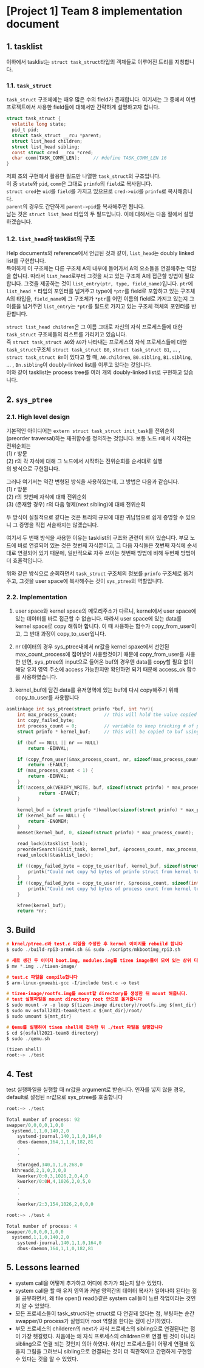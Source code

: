 # [Project 1] Team 8 implementation document

## 1. tasklist
이하에서 tasklist는 `struct task_struct`타입의 객체들로 이루어진 트리를 지칭합니다.
### 1.1. `task_struct`
`task_struct` 구조체에는 매우 많은 수의 field가 존재합니다. 여기서는 그 중에서 이번 프로젝트에서 사용한 field들에 대해서만 간략하게 설명하고자 합니다.
``` C
struct task_struct {
  volatile long state;
  pid_t pid;
  struct task_struct __rcu *parent;
  struct list_head children;
  struct list_head sibling;
  const struct cred __rcu *cred;
  char comm[TASK_COMM_LEN];     // #define TASK_COMM_LEN 16
}
```
저희 조의 구현에서 활용한 필드만 나열한 `task_struct`의 구조입니다.  
이 중 `state`와 `pid`, `comm`은 그대로 `prinfo`의 `field`로 복사됩니다.  
`struct cred`는 `uid`를 `field`를 가지고 있으므로 `cred->uid`를 `prinfo`로 복사해줍니다.  
`parent`의 경우도 간단하게 `parent->pid`를 복사해주면 됩니다.  
남는 것은 `struct list_head` 타입의 두 필드입니다. 이에 대해서는 다음 절에서 설명하겠습니다.
### 1.2. `list_head`와 tasklist의 구조
Help documents와 reference에서 언급된 것과 같이, `list_head`는 doubly linked list를 구현합니다.  
특이하게 이 구조체는 다른 구조체 A의 내부에 들어가서 A의 요소들을 연결해주는 역할을 합니다. 따라서 `list_head`로부터 그것을 싸고 있는 구조체 A에 접근할 방법이 필요합니다. 그것을 제공하는 것이 `list_entry(ptr, type, field_name)`입니다. `ptr`에 `list_head *` 타입의 포인터를 넘겨주고 type에 `*ptr`를 field로 포함하고 있는 구조체 A의 타입을, `field_name`에 그 구조체가 `*ptr`를 어떤 이름의 field로 가지고 있는지 그 이름을 넘겨주면 `list_entry`는 `*ptr`를 필드로 가지고 있는 구조체 객체의 포인터를 반환합니다.

`struct list_head children`은 그 이름 그대로 자신의 자식 프로세스들에 대한 `task_struct` 구조체들의 리스트를 가리키고 있습니다.  
즉 `struct task_struct A0`와 `A0`가 나타내는 프로세스의 자식 프로세스들에 대한 `task_struct`구조체 `struct task_struct B0`, `struct task_struct B1`, ... , `struct task_struct Bn`이 있다고 할 때, `A0.children`, `B0.sibling`, `B1.sibling`, ... , `Bn.sibling`이 doubly-linked list를 이루고 있다는 것입니다. <br/>
이와 같이 tasklist는 process tree를 여러 개의 doubly-linked list로 구현하고 있습니다.

## 2. `sys_ptree`

### 2.1. High level design

기본적인 아이디어는 `extern struct task_struct init_task`를 전위순회(preorder traversal)하는 재귀함수를 정의하는 것입니다. 보통 노드 r에서 시작하는 전위순회는<br/>(1) r 방문<br/>(2) r의 각 자식에 대해 그 노드에서 시작하는 전위순회를 순서대로 실행<br/>의 방식으로 구현됩니다.

그러나 여기서는 약간 변형된 방식을 사용하였는데, 그 방법은 다음과 같습니다.<br/>(1) r 방문<br/>(2) r의 첫번째 자식에 대해 전위순회<br/>(3) (존재할 경우) r의 다음 형제(next sibling)에 대해 전위순회

두 방식이 실질적으로 같다는 것은 트리의 규모에 대한 귀납법으로 쉽게 증명할 수 있으니 그 증명을 직접 서술하지는 않겠습니다.

여기서 두 번째 방식을 사용한 이유는 tasklist의 구조와 관련이 되어 있습니다. 부모 노드에 바로 연결되어 있는 것은 첫번째 자식뿐이고, 그 다음 자식들은 첫번째 자식에 순서대로 연결되어 있기 때문에, 일반적으로 자주 쓰이는 첫번째 방법에 비해 두번째 방법이 더 효율적입니다.

위와 같은 방식으로 순회하면서 `task_struct` 구조체의 정보를 `prinfo` 구조체로 옮겨주고, 그것을 user space에 복사해주는 것이 `sys_ptree`의 역할입니다.

### 2.2. Implementation
1. user space와 kernel space의 메모리주소가 다르니, kernel에서 user space에 있는 데이터를 바로 접근할 수 없습니다. 따라서 user space에 있는 data를 kernel space로 copy 해줘야 합니다.
이 때 사용하는 함수가 copy_from_user이고, 그 반대 과정이 copy_to_user입니다.

2. nr 데이터의 경우 sys_ptree내에서 nr값을 kernel spaxe에서 선언된 max_count_process에 집어넣어 사용할것이기 때문에 copy_from_user를 사용한 반면, sys_ptree의 input으로 들어온 buf의 경우엔 data를 copy할 필요 없이 해당 유저 영역 주소에 access 가능한지만 확인하면 되기 때문에 access_ok 함수를 사용하였습니다.
	
3. kernel_buf에 담긴 data를 유저영역에 있는 buf에 다시 copy해주기 위해 copy_to_user를 사용합니다


``` C
asmlinkage int sys_ptree(struct prinfo *buf, int *nr){
	int max_process_count;			// this will hold the value copied from nr
	int copy_failed_byte;
	int process_count = 0;			// variable to keep tracking # of processes copied
	struct prinfo * kernel_buf;		// this will be copied to buf using copy_to_user

	if (buf == NULL || nr == NULL)
		return -EINVAL;

	if (copy_from_user(&max_process_count, nr, sizeof(max_process_count)))	// max_process_count = *nr
		return -EFAULT;
	if (max_process_count < 1) {
		return -EINVAL;
	}
	if(!access_ok(VERIFY_WRITE, buf, sizeof(struct prinfo) * max_process_count)){
	        return -EFAULT;
	}
	
	kernel_buf = (struct prinfo *)kmalloc(sizeof(struct prinfo) * max_process_count, GFP_KERNEL);
	if (kernel_buf == NULL) {
		return -ENOMEM;
	}
	memset(kernel_buf, 0, sizeof(struct prinfo) * max_process_count);

	read_lock(&tasklist_lock);
	preorderSearch(&init_task, kernel_buf, &process_count, max_process_count);
	read_unlock(&tasklist_lock);
	
	if ((copy_failed_byte = copy_to_user(buf, kernel_buf, sizeof(struct prinfo) * process_count)) != 0) {
		printk("Could not copy %d bytes of prinfo struct from kernel to user\n", copy_failed_byte);
	}
	if ((copy_failed_byte = copy_to_user(nr, &process_count, sizeof(int))) != 0) {
		printk("Could not copy %d bytes of process count from kernel to user\n", copy_failed_byte);
	}

	kfree(kernel_buf);
	return *nr;
```



## 3. Build
``` C
# krnel/ptree.c와 test.c 파일을 수정한 후 kernel 이미지를 rebuild 합니다
$ sudo ./build-rpi3-arm64.sh && sudo ./scripts/mkbootimg_rpi3.sh

# 새로 생긴 두 이미지 boot.img, modules.img를 tizen image들이 모여 있는 상위 디렉토리 tizen-image 디렉토리 안으로 옮깁니다
$ mv *.img ../tiaen-image/

# test.c 파일을 compile합니다
$ arm-linux-gnueabi-gcc -I/include test.c -o test

# tizen-image/rootfs.img를 mount할 directory를 생성한 뒤 mount 해줍니다.
# test 실행파일을 mount directory root 안으로 옮겨줍니다
$ sudo mount -v -o loop ${tizen-image directory}/rootfs.img ${mnt_dir}
$ sudo mv osfall2021-team8/test.c ${mnt_dir}/root/
$ sudo umount ${mnt_dir}

# Qemu를 실행하여 tiaen shell에 접속한 뒤 ./test 파일을 실행합니다
$ cd ${osfall2021-team8 directory}
$ sudo ./qemu.sh

(tizen shell)
root:~> ./test
```

## 4. Test
test 실행파일을 실행할 때 nr값을 argument로 받습니다. 인자를 넣지 않을 경우, default로 설정된 nr값으로 sys_ptree를 호출합니다
```C
root:~> ./test

Total number of process: 92
swapper/0,0,0,0,1,0,0
  systemd,1,1,0,140,2,0
    systemd-journal,140,1,1,0,164,0
    dbus-daemon,164,1,1,0,182,81
    .
    .
    .
    storaged,340,1,1,0,268,0
  kthreadd,2,1,0,3,0,0
    kworker/0:0,3,1026,2,0,4,0
    kworker/0:0H,4,1026,2,0,5,0
    .
    .
    .
    kworker/2:3,154,1026,2,0,0,0
```

```C
root:~> ./test 4

Total number of process: 4
swapper/0,0,0,0,1,0,0
  systemd,1,1,0,140,2,0
    systemd-journal,140,1,1,0,164,0
    dbus-daemon,164,1,1,0,182,81
```

## 5. Lessons learned
- system call을 어떻게 추가하고 어디에 추가가 되는지 알수 있었다.
- system call을 할 때 유저 영역과 커널 영역간의 데이터 복사가 일어나야 된다는 점을 공부하면서, 왜 file open() read()같은 system call들이 느린 작업이라는 것인지 알 수 있었다.
- 모든 프로세스들이 task_struct라는 struct로 다 연결돼 있다는 점, 부팅하는 순간 swapper/0 process가 실행되어 root 역할을 한다는 점이 신기하였다.
- 부모 프로세스의 childeren의 next가 자식 프로세스의 sibling으로 연결된다는 점이 가장 헷갈렸다. 처음에는 왜 자식 프로세스의 children으로 연결 된 것이 아니라 sibling으로 연결 되는 것인지 의아 하였다. 하지만 프로세스들이 어떻게 연결돼 있을지 그림을 그려보니 sibling으로 연결되는 것이 더 직관적이고 간편하게 구현할 수 있다는 것을 알 수 있었다.
